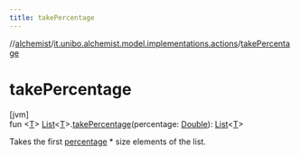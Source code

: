 ```yaml
---
title: takePercentage
---
```

//[alchemist](../../index.html)/[it.unibo.alchemist.model.implementations.actions](index.html)/[takePercentage](take-percentage.html)



# takePercentage



[jvm]\
fun <[T](take-percentage.html)> [List](https://kotlinlang.org/api/latest/jvm/stdlib/kotlin.collections/-list/index.html)<[T](take-percentage.html)>.[takePercentage](take-percentage.html)(percentage: [Double](https://kotlinlang.org/api/latest/jvm/stdlib/kotlin/-double/index.html)): [List](https://kotlinlang.org/api/latest/jvm/stdlib/kotlin.collections/-list/index.html)<[T](take-percentage.html)>



Takes the first [percentage](take-percentage.html) * size elements of the list.




